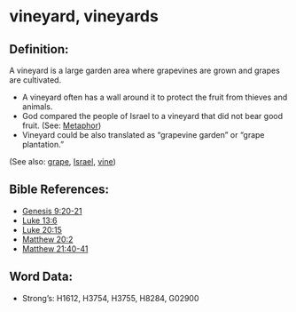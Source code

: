 # vineyard, vineyards

## Definition:

A vineyard is a large garden area where grapevines are grown and grapes are cultivated.

* A vineyard often has a wall around it to protect the fruit from thieves and animals.
* God compared the people of Israel to a vineyard that did not bear good fruit. (See: [Metaphor](rc://en/ta/man/translate/figs-metaphor))
* Vineyard could be also translated as “grapevine garden” or “grape plantation.”

(See also: [grape](../other/grape.md), [Israel](../kt/israel.md), [vine](../other/vine.md))

## Bible References:

* [Genesis 9:20-21](rc://en/tn/help/gen/09/20)
* [Luke 13:6](rc://en/tn/help/luk/13/06)
* [Luke 20:15](rc://en/tn/help/luk/20/15)
* [Matthew 20:2](rc://en/tn/help/mat/20/02)
* [Matthew 21:40-41](rc://en/tn/help/mat/21/40)

## Word Data:

* Strong’s: H1612, H3754, H3755, H8284, G02900
